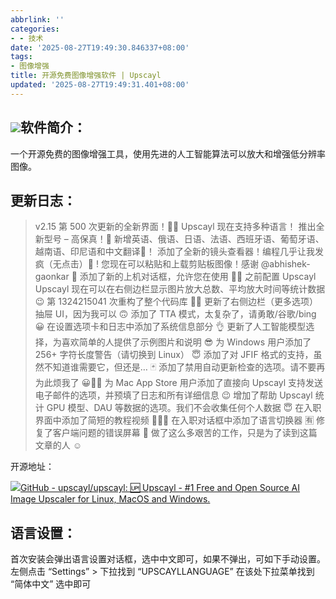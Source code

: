 ```yaml
---
abbrlink: ''
categories:
- - 技术
date: '2025-08-27T19:49:30.846337+08:00'
tags:
- 图像增强
title: 开源免费图像增强软件 | Upscayl
updated: '2025-08-27T19:49:31.401+08:00'
---
```

## **[![](https://www.alicetec.cn/upload/326238539-d1b4af3c-aade-4bc9-97d0-cf88db679931_%E7%BB%93%E6%9E%9C.webp)](https://www.alicetec.cn/upload/326238539-d1b4af3c-aade-4bc9-97d0-cf88db679931_%E7%BB%93%E6%9E%9C.webp)软件简介：**

一个开源免费的图像增强工具，使用先进的人工智能算法可以放大和增强低分辨率图像。

## **更新日志：**

> v2.15
> 第 500 次更新的全新界面！💅🏻
> Upscayl 现在支持多种语言！
> 推出全新型号 – 高保真！🎉
> 新增英语、俄语、日语、法语、西班牙语、葡萄牙语、越南语、印尼语和中文翻译🤗！
> 添加了全新的镜头查看器！编程几乎让我发疯（无点击）🥰 !
> 您现在可以粘贴和上载剪贴板图像！感谢 @abhishek-gaonkar 🙏
> 添加了新的上机对话框，允许您在使用 👶🏻 之前配置 Upscayl
> Upscayl 现在可以在右侧边栏显示图片放大总数、平均放大时间等统计数据 😉
> 第 1324215041 次重构了整个代码库 😮‍💨
> 更新了右侧边栏（更多选项）抽屉 UI，因为我可以 🙃
> 添加了 TTA 模式，太复杂了，请勇敢/谷歌/bing 😀
> 在设置选项卡和日志中添加了系统信息部分 👌
> 更新了人工智能模型选择，为喜欢简单的人提供了示例图片和说明 😎
> 为 Windows 用户添加了 256+ 字符长度警告（请切换到 Linux） 😇
> 添加了对 JFIF 格式的支持，虽然不知道谁需要它，但还是… 🃏
> 添加了禁用自动更新检查的选项。请不要再为此烦我了 😀👍🏻
> 为 Mac App Store 用户添加了直接向 Upscayl 支持发送电子邮件的选项，并预填了日志和所有详细信息 😉
> 增加了帮助 Upscayl 统计 GPU 模型、DAU 等数据的选项。我们不会收集任何个人数据 😇
> 在入职界面中添加了简短的教程视频 💁🏻‍♂️
> 在入职对话框中添加了语言切换器 🈶
> 修复了客户端问题的错误屏幕 🫥
> 做了这么多艰苦的工作，只是为了读到这篇文章的人 ☺️

开源地址：

[![](https://github.githubassets.com/favicons/favicon.png)GitHub - upscayl/upscayl: 🆙 Upscayl - #1 Free and Open Source AI Image Upscaler for Linux, MacOS and Windows.](https://github.com/upscayl/upscayl)

## **语言设置：**

首次安装会弹出语言设置对话框，选中中文即可，如果不弹出，可如下手动设置。
左侧点击 “Settings” > 下拉找到 “UPSCAYLLANGUAGE” 在该处下拉菜单找到 “简体中文” 选中即可
